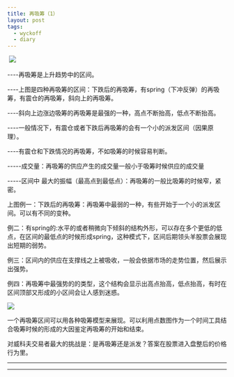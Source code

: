 ```yaml
---
title: 再吸筹（1）
layout: post
tags:
  - wyckoff
  - diary
---
```


​         ![](http://7xo9zb.com1.z0.glb.clouddn.com/QQ%E6%88%AA%E5%9B%BE20180122224918.png)

----再吸筹是上升趋势中的区间。

----上图是四种再吸筹的区间：下跌后的再吸筹，有spring（下冲反弹）的再吸筹，有震仓的再吸筹，斜向上的再吸筹。

----斜向上边涨边吸筹的再吸筹是最强的一种，高点不断抬高，低点不断抬高。

----一般情况下，有震仓或者下跌后再吸筹的会有一个小的派发区间（因果原理）。

----有震仓和下跌情况的再吸筹，不如吸筹的时候容易判断。

-----成交量：再吸筹的供应产生的成交量一般小于吸筹时候供应的成交量

-----区间中 最大的振幅（最高点到最低点）：再吸筹的一般比吸筹的时候窄，紧密。

上图例一：下跌后的再吸筹：再吸筹中最弱的一种，有些开始于一个小的派发区间。可以有不同的变种。

例二：有spring的:水平的或者稍微向下倾斜的结构外形，可以存在多个更低的低点，在区间的最低点的时候形成spring，这种模式下，区间后期领头羊股票会展现出短期的弱势。

例三：区间内的供应在支撑线之上被吸收，一般会依据市场的走势位置，然后展示出强势。

例四：再吸筹中最强势的的类型，这个结构会显示出高点抬高，低点抬高，有时在区间顶部又形成的小区间会让人感到迷惑。

![](http://7xo9zb.com1.z0.glb.clouddn.com/QQ%E6%88%AA%E5%9B%BE20180122224955.png)

一个再吸筹区间可以用各种吸筹模型来展现。可以利用点数图作为一个时间工具结合吸筹时候的形成的大因鉴定再吸筹的开始和结束。

对威科夫交易者最大的挑战是：是再吸筹还是派发？答案在股票进入盘整后的价格行为里。

----

----